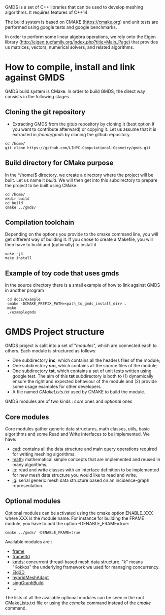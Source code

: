 GMDS is a set of C++ libraries that can be used to develop meshing algorithms. It requires features of C++14.

The build system is based on CMAKE (https://cmake.org) and unit tests are performed using google tests and google benchmarks.

In order to perform some linear algebra operations, we rely onto the Eigen library (http://eigen.tuxfamily.org/index.php?title=Main_Page) that provides us matrices, vectors, numerical solvers, and related algorithms.

# How to compile, install and link against GMDS
GMDS build system is CMake. In order to build GMDS, the direct way consists in the following stages

## Cloning the git repository
- Extracting GMDS from the gitub repository by cloning it (best option if you want to contribute afterward) or copying it. Let us assume that it is extracted in */home/gmds* by cloning the github repository.
```Shell
cd /home/
git clone https://github.com/LIHPC-Computational-Geometry/gmds.git
```
## Build directory for CMake purpose
In the */home/$ directory, we create a directory where the project will be built. Let us name it *build*. We will then get into this subdirectory to prepare the project to be built using CMake.
```Shell
cd /home/
mkdir build
cd build
cmake ../gmds/ 
```

## Compilation toolchain 
Depending on the options you provide to the cmake command line, you will get different way of building it. If you chose to create a Makefile, you will then have to build and (optionally) to install it
```Shell
make -j4
make install
```

## Example of toy code that uses gmds
In the source directory there is a small example of how to link against GMDS in another program
```shell
 cd docs/example
 cmake -DCMAKE_PREFIX_PATH=<path_to_gmds_install_dir> .
 make
 ./examplegmds
```


# GMDS Project structure

GMDS project is split into a set of "*modules*", which are connected each to others. Each module is structured as follows:

- One subdirectory **inc**, which contains all the headers files of the module;
- One subdirectory **src**, which contains all the source files of the module;
- One subdirectory **tst**, which contains a set of unit tests written using google test. The aim of this **tst** subdirectory is both to (1) dynamically ensure the right and expected behaviour of the module and (2) provide some usage examples for other developers.
- A file named *CMakeLists.txt* used by CMAKE to build the module.

GMDS modules are of two kinds : *core* ones and *optional* ones

## Core modules
Core modules gather generic data structures, math classes, utils, basic algorithms and some Read and Write interfaces to be implemented. We have:

- [cad](cad.md): contains all the data structure and main query operations required for writing meshing algorithms.
- [math](math.md): mathematical simple concepts that are implemented and reused in many algorithms.
- [io](io.md): read and write classes with an interface definition to be implemented for new mesh data structure you would like to read and write.
- [ig](ig.md): serial generic mesh data structure based on an incidence-graph representation.

## Optional modules
Optional modules can be activated using the cmake option ENABLE_XXX where XXX is the module name. For instance for building the FRAME module, you have to add the option -DENABLE_FRAME=true:
```Shell
cmake ../gmds/ -DENABLE_FRAME=true
```
Available modules are :
- [frame](../../frame/README.md)
- [frame3d](../../frame3d/README.md)
- [kmds](kmds.md): concurrent thread-based mesh data structure. "k" means "Kokkos" the underlying framework we used for managing concurrency.
- [Elg3D](../../Elg3D/README.md)
- [hybridMeshAdapt](../../hybridMeshAdapt/README.md)
- [singGraphBuild](../../singGraphBuild/README.md)
- ...

The lists of all the available optional modules can be seen in the root CMakeLists.txt file or using the *ccmake* command instead of the *cmake* command.


